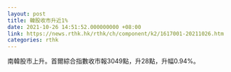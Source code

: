 ```yaml
---
layout: post
title: 韓股收市升近1%
date: 2021-10-26 14:51:52.000000000 +08:00
link: https://news.rthk.hk/rthk/ch/component/k2/1617001-20211026.htm
categories: rthk
---
```


南韓股市上升。首爾綜合指數收市報3049點，升28點，升幅0.94%。
